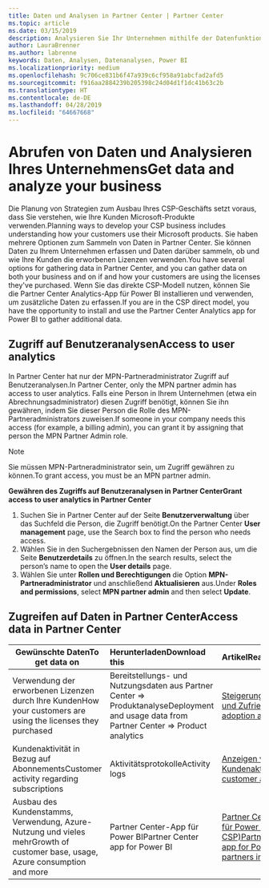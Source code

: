 ```yaml
---
title: Daten und Analysen in Partner Center | Partner Center
ms.topic: article
ms.date: 03/15/2019
description: Analysieren Sie Ihr Unternehmen mithilfe der Datenfunktionen in Partner Center.
author: LauraBrenner
ms.author: labrenne
keywords: Daten, Analysen, Datenanalysen, Power BI
ms.localizationpriority: medium
ms.openlocfilehash: 9c706ce831b6f47a939c6cf958a91abcfad2afd5
ms.sourcegitcommit: f916aa2884239b205398c24d04d1f1dc41b63c2b
ms.translationtype: HT
ms.contentlocale: de-DE
ms.lasthandoff: 04/28/2019
ms.locfileid: "64667668"
---
```

# <a name="get-data-and-analyze-your-business"></a><span data-ttu-id="7647d-104">Abrufen von Daten und Analysieren Ihres Unternehmens</span><span class="sxs-lookup"><span data-stu-id="7647d-104">Get data and analyze your business</span></span> 

<span data-ttu-id="7647d-105">Die Planung von Strategien zum Ausbau Ihres CSP-Geschäfts setzt voraus, dass Sie verstehen, wie Ihre Kunden Microsoft-Produkte verwenden.</span><span class="sxs-lookup"><span data-stu-id="7647d-105">Planning ways to develop your CSP business includes understanding how your customers use their Microsoft products.</span></span> <span data-ttu-id="7647d-106">Sie haben mehrere Optionen zum Sammeln von Daten in Partner Center. Sie können Daten zu Ihrem Unternehmen erfassen und Daten darüber sammeln, ob und wie Ihre Kunden die erworbenen Lizenzen verwenden.</span><span class="sxs-lookup"><span data-stu-id="7647d-106">You have several options for gathering data in Partner Center, and you can gather data on both your business and on if and how your customers are using the licenses they've purchased.</span></span> <span data-ttu-id="7647d-107">Wenn Sie das direkte CSP-Modell nutzen, können Sie die Partner Center Analytics-App für Power BI installieren und verwenden, um zusätzliche Daten zu erfassen.</span><span class="sxs-lookup"><span data-stu-id="7647d-107">If you are in the CSP direct model, you have the opportunity to install and use the Partner Center Analytics app for Power BI to gather additional data.</span></span>

## <a name="access-to-user-analytics"></a><span data-ttu-id="7647d-108">Zugriff auf Benutzeranalysen</span><span class="sxs-lookup"><span data-stu-id="7647d-108">Access to user analytics</span></span>

<span data-ttu-id="7647d-109">In Partner Center hat nur der MPN-Partneradministrator Zugriff auf Benutzeranalysen.</span><span class="sxs-lookup"><span data-stu-id="7647d-109">In Partner Center, only the MPN partner admin has access to user analytics.</span></span> <span data-ttu-id="7647d-110">Falls eine Person in Ihrem Unternehmen (etwa ein Abrechnungsadministrator) diesen Zugriff benötigt, können Sie ihn gewähren, indem Sie dieser Person die Rolle des MPN-Partneradministrators zuweisen.</span><span class="sxs-lookup"><span data-stu-id="7647d-110">If someone in your company needs this access (for example, a billing admin), you can grant it by assigning that person the MPN Partner Admin role.</span></span>

>[!NOTE] 
><span data-ttu-id="7647d-111">Sie müssen MPN-Partneradministrator sein, um Zugriff gewähren zu können.</span><span class="sxs-lookup"><span data-stu-id="7647d-111">To grant access, you must be an MPN partner admin.</span></span>

<span data-ttu-id="7647d-112">**Gewähren des Zugriffs auf Benutzeranalysen in Partner Center**</span><span class="sxs-lookup"><span data-stu-id="7647d-112">**Grant access to user analytics in Partner Center**</span></span> 

1.  <span data-ttu-id="7647d-113">Suchen Sie in Partner Center auf der Seite **Benutzerverwaltung** über das Suchfeld die Person, die Zugriff benötigt.</span><span class="sxs-lookup"><span data-stu-id="7647d-113">On the Partner Center **User management** page, use the Search box to find the person who needs access.</span></span>
2.  <span data-ttu-id="7647d-114">Wählen Sie in den Suchergebnissen den Namen der Person aus, um die Seite **Benutzerdetails** zu öffnen.</span><span class="sxs-lookup"><span data-stu-id="7647d-114">In the search results, select the person’s name to open the **User details** page.</span></span>
3.  <span data-ttu-id="7647d-115">Wählen Sie unter **Rollen und Berechtigungen** die Option **MPN-Partneradministrator** und anschließend **Aktualisieren** aus.</span><span class="sxs-lookup"><span data-stu-id="7647d-115">Under **Roles and permissions**, select **MPN partner admin** and then select **Update**.</span></span>

 
## <a name="access-data-in-partner-center"></a><span data-ttu-id="7647d-116">Zugreifen auf Daten in Partner Center</span><span class="sxs-lookup"><span data-stu-id="7647d-116">Access data in Partner Center</span></span>

|<span data-ttu-id="7647d-117">**Gewünschte Daten**</span><span class="sxs-lookup"><span data-stu-id="7647d-117">**To get data on**</span></span>   |<span data-ttu-id="7647d-118">**Herunterladen**</span><span class="sxs-lookup"><span data-stu-id="7647d-118">**Download this**</span></span>   |<span data-ttu-id="7647d-119">**Artikel**</span><span class="sxs-lookup"><span data-stu-id="7647d-119">**Read this**</span></span>   | <span data-ttu-id="7647d-120">**Gilt für**</span><span class="sxs-lookup"><span data-stu-id="7647d-120">**Applies to**</span></span>    |
|---------------------|:-----------------------|:---------------|:--------------|
|<span data-ttu-id="7647d-121">Verwendung der erworbenen Lizenzen durch Ihre Kunden</span><span class="sxs-lookup"><span data-stu-id="7647d-121">How your customers are using the licenses they purchased</span></span>   |<span data-ttu-id="7647d-122">Bereitstellungs- und Nutzungsdaten aus Partner Center => Produktanalyse</span><span class="sxs-lookup"><span data-stu-id="7647d-122">Deployment and usage data from Partner Center => Product analytics</span></span>   |[<span data-ttu-id="7647d-123">Steigerung von Einführungsrate und Zufriedenheit</span><span class="sxs-lookup"><span data-stu-id="7647d-123">Increase adoption and satisfaction</span></span>](increasing-adoption-and-satisfaction.md)|<span data-ttu-id="7647d-124">CSP-Partner</span><span class="sxs-lookup"><span data-stu-id="7647d-124">CSP partners</span></span>|
|<span data-ttu-id="7647d-125">Kundenaktivität in Bezug auf Abonnements</span><span class="sxs-lookup"><span data-stu-id="7647d-125">Customer activity regarding subscriptions</span></span>   |<span data-ttu-id="7647d-126">Aktivitätsprotokolle</span><span class="sxs-lookup"><span data-stu-id="7647d-126">Activity logs</span></span>   |[<span data-ttu-id="7647d-127">Anzeigen von Kundenaktivitätsprotokollen</span><span class="sxs-lookup"><span data-stu-id="7647d-127">View customer activity logs</span></span>](activity-logs.md)|<span data-ttu-id="7647d-128">CSP-Partner</span><span class="sxs-lookup"><span data-stu-id="7647d-128">CSP partners</span></span>   |
|<span data-ttu-id="7647d-129">Ausbau des Kundenstamms, Verwendung, Azure-Nutzung und vieles mehr</span><span class="sxs-lookup"><span data-stu-id="7647d-129">Growth of customer base, usage, Azure consumption and more</span></span>   |<span data-ttu-id="7647d-130">Partner Center-App für Power BI</span><span class="sxs-lookup"><span data-stu-id="7647d-130">Partner Center app for Power BI</span></span>   |[<span data-ttu-id="7647d-131">Partner Center Analytics-App für Power BI (direkte Partner in CSP)</span><span class="sxs-lookup"><span data-stu-id="7647d-131">Partner Center Analytics app for Power BI (direct partners in CSP)</span></span>](power-bi-app-for-direct-partners.md)|<span data-ttu-id="7647d-132">CSP-Direktpartner</span><span class="sxs-lookup"><span data-stu-id="7647d-132">CSP direct partners</span></span>|






